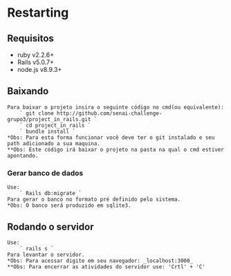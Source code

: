 # Restarting

## Requisitos

* ruby v2.2.6+
* Rails v5.0.7+
* node.js v8.9.3+

## Baixando

	Para baixar o projeto insira o seguinte código no cmd(ou equivalente):
		` git clone http://github.com/senai-challenge-grupo3/project_in_rails.git `
		` cd project_in_rails `
		` bundle install `
	*Obs: Para esta forma funcionar você deve ter o git instalado e seu path adicionado a sua maquina.
	**Obs: Este código irá baixar o projeto na pasta na qual o cmd estiver apontando.

### Gerar banco de dados

	Use:
		` Rails db:migrate `
	Para gerar o banco no formato pré definido pelo sistema.
	*Obs: O banco será produzido em sqlite3.

## Rodando o servidor

	Use:
		` rails s `
	Para levantar o servidor.
	*Obs: Para acessar digite em seu navegador: _localhost:3000_
	**Obs: Para encerrar as atividades do servidor use: 'Crtl' + 'C'
